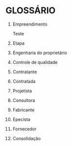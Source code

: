 # GLOSSÁRIO

1. Empreendimento
   
   Teste

2. Etapa
3. Engenharia do proprietário
4. Controle de qualidade
5. Contratante
6. Contratada
7. Projetista
8. Consultora
9. Fabricante
10. Epecista
11. Fornecedor
12. Consolidação